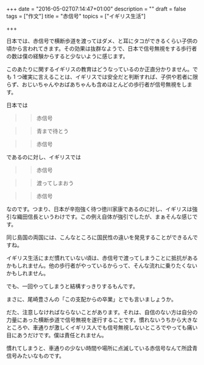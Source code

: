 +++
date = "2016-05-02T07:14:47+01:00"
description = ""
draft = false
tags = ["作文"]
title = "赤信号"
topics = ["イギリス生活"]

+++

日本では、赤信号で横断歩道を渡ってはダメ、と耳にタコができるくらい子供の頃から言われてきます。その効果は抜群なようで、日本で信号無視をする歩行者の数は僕の経験からすると少ないように感じます。

<!--more-->

このあたりに関するイギリスの教育はどうなっているのか正直分かりません。でも 1 つ確実に言えることは、イギリスでは安全だと判断すれば、子供や若者に限らず、おじいちゃんやおばあちゃんも含めほとんどの歩行者が信号無視をします。

日本では

>> 赤信号

>> 青まで待とう

>> 赤信号

であるのに対し、イギリスでは

>> 赤信号

>> 渡ってしまおう

>> 赤信号

なのです。つまり、日本が辛抱強く待つ徳川家康であるのに対し、イギリスは強引な織田信長というわけです。この例え自体が強引でしたが、まぁそんな感じです。

同じ島国の両国には、こんなところに国民性の違いを発見することができるんですね。

イギリス生活にまだ慣れていない頃は、赤信号で渡ってしまうことに抵抗があるかもしれません。他の歩行者がやっているからって、そんな流れに乗りたくないかもしれません。

でも、一回やってしまうと結構すっきりするもんです。

まさに、尾崎豊さんの「この支配からの卒業」とでも言いましょうか。

だた、注意しなければならないことがあります。それは、自信のない方は自分の力量にあった横断歩道で信号無視を遂行することです。慣れないうちから大きなところや、車通りが激しくイギリス人でも信号無視しないところでやっても痛い目にあうだけです。僕は責任とれません。

慣れてしまうと、車通りの少ない時間や場所に点滅している赤信号なんて所詮青信号みたいなものです。